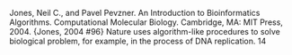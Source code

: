 ﻿Jones, Neil C., and Pavel Pevzner. An Introduction to Bioinformatics Algorithms. Computational Molecular Biology. Cambridge, MA: MIT Press, 2004.
{Jones, 2004 #96}
Nature uses algorithm-like procedures to solve biological problem, for example, in the process of DNA replication. 14 
